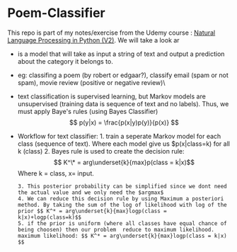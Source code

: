 # Poem-Classifier

This repo is part of my notes/exercise from the Udemy course : [Natural Language Processing in Python (V2)](https://www.udemy.com/course/natural-language-processing-in-python/). We will take a look ar

- is a model that will take as input a string of text and output a prediction about the category it belongs to.
- eg: classifing a poem (by robert or edgaar?), classify email (spam or not spam), movie review (positive or negative review)\
- text classification is supervised learning, but Markov models are unsupervised (training data is sequence of text and no labels). Thus, we must apply Baye's rules (using Bayes Classifier)
  $$ p(y|x) = \frac{p(x|y)p(y)}{p(x)} $$

- Workflow for text classifier: 1. train a seperate Markov model for each class (sequence of text). Where each model give us $p(x|class=k) for all k (class)
    2. Bayes rule is used to create the decision rule:
$$ K^\* = arg\underset{k}{max}p(class = k|x)$$ Where k = class, x= input.

      3. This posterior probability can be simplified since we dont need the actual value and we only need the $argmax$
      4. We can reduce this decision rule by using Maximum a posteriori method. By taking the sum of the log of likelihood with log of the prior $$ K^* = arg\underset{k}{max}logp(class = k|x)+logp(class=k)$$
      5. if the prior is uniform (where all classes have equal chance of being choosen) then our problem  reduce to maximum likelihood.
      maximum likelihood: $$ K^* = arg\underset{k}{max}logp(class = k|x) $$
